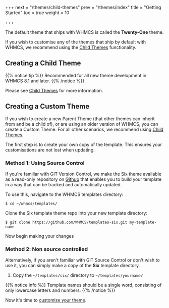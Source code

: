 +++
next = "/themes/child-themes"
prev = "/themes/index"
title = "Getting Started"
toc = true
weight = 10

+++

The default theme that ships with WHMCS is called the **Twenty-One** theme.

If you wish to customise any of the themes that ship by default with WHMCS, we recommend using the [Child Themes](/themes/child-themes) functionality.

## Creating a Child Theme

{{% notice tip %}}
Recommended for all new theme development in WHMCS 8.1 and later.
{{% /notice %}}

Please see [Child Themes](/themes/child-themes) for more information.

## Creating a Custom Theme

If you wish to create a new Parent Theme (that other themes can inherit from and be a child of), or are using an older version of WHMCS, you can create a Custom Theme. For all other scenarios, we recommend using [Child Themes](/themes/child-themes).

The first step is to create your own copy of the template. This ensures your customisations are not lost when updating.

### Method 1: Using Source Control

If you're familiar with GIT Version Control, we make the Six theme available as a read-only repository on [Github](https://github.com/WHMCS/templates-six) that enables you to build your template in a way that can be tracked and automatically updated.

To use this, navigate to the WHMCS templates directory:

```
$ cd ~/whmcs/templates/
```

Clone the Six template theme repo into your new template directory:

```
$ git clone https://github.com/WHMCS/templates-six.git my-template-name
```

Now begin making your changes

### Method 2: Non source controlled

Alternatively, if you aren't familiar with GIT Source Control or don't wish to use it, you can simply make a copy of the **Six** template directory.

1. Copy the `~/templates/six/` directory to `~/templates/yourname/`

{{% notice info %}}
Template names should be a single word, consisting of only lowercase letters and numbers.
{{% /notice %}}

Now it's time to [customise your theme](/themes/customising).
